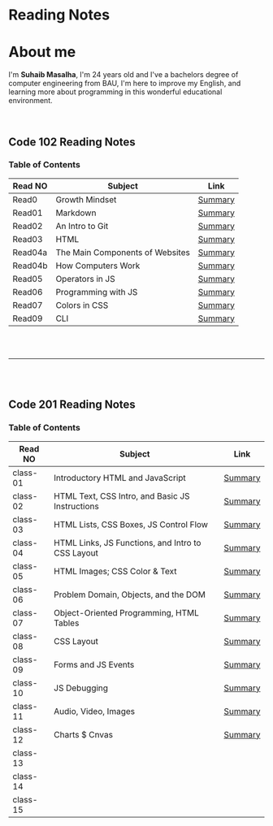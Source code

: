 

# Reading Notes 

# About me 
 I'm **Suhaib Masalha**, I'm 24 years old and I've a bachelors degree of computer engineering from BAU,  I'm here to improve my English, and learning more about programming in this wonderful educational environment.

<br>



## Code 102 Reading Notes
### Table of Contents 

Read NO      | Subject   | Link
-------------|---------- |---------
Read0        | Growth Mindset           | [Summary](https://masalha-96.github.io/reading-notes/Code%20102/GrowthMindset)
Read01       | Markdown          | [Summary](https://masalha-96.github.io/reading-notes/Code%20102/Read01)
Read02       |       An Intro to Git    | [Summary](https://masalha-96.github.io/reading-notes/Code%20102/Read02)
Read03       |    HTML       | [Summary](https://masalha-96.github.io/reading-notes/Code%20102/Read03)
Read04a      |      The Main Components of Websites     | [Summary](https://masalha-96.github.io/reading-notes/Code%20102/Read04a)
Read04b      |      How Computers Work     | [Summary](https://masalha-96.github.io/reading-notes/Code%20102/Read04b)
Read05       |      Operators in JS      | [Summary](https://masalha-96.github.io/reading-notes/Code%20102/Read05)
Read06       |      Programming with JS     | [Summary](https://masalha-96.github.io/reading-notes/Code%20102/Read06)
Read07       |     Colors in CSS      | [Summary](https://masalha-96.github.io/reading-notes/Code%20102/Read07)
Read09      |          CLI  | [Summary](https://masalha-96.github.io/reading-notes/Code%20102/Read09)



<br>
<br>

---


<br>
<br>

## Code 201 Reading Notes
### Table of Contents 

Read NO      | Subject   | Link
-------------|---------- |---------
class-01      | Introductory HTML and JavaScript           |  [Summary](https://masalha-96.github.io/reading-notes/Code%20201/class-01)
class-02      |  HTML Text, CSS Intro, and Basic JS Instructions| [Summary](https://masalha-96.github.io/reading-notes/Code%20201/class-02)        
class-03      | HTML Lists, CSS Boxes, JS Control Flow| [Summary](https://masalha-96.github.io/reading-notes/Code%20201/class-03)   
class-04      | HTML Links, JS Functions, and Intro to CSS Layout   | [Summary](https://masalha-96.github.io/reading-notes/Code%20201/class-04)   
class-05      | HTML Images; CSS Color & Text  | [Summary](https://masalha-96.github.io/reading-notes/Code%20201/class-05)     
class-06      | Problem Domain, Objects, and the DOM  | [Summary](https://masalha-96.github.io/reading-notes/Code%20201/class-06)       
class-07      | Object-Oriented Programming, HTML Tables  | [Summary](https://masalha-96.github.io/reading-notes/Code%20201/class-07)         
class-08      | CSS Layout | [Summary](https://masalha-96.github.io/reading-notes/Code%20201/class-08)           
class-09      | Forms and JS Events | [Summary](https://masalha-96.github.io/reading-notes/Code%20201/class-09)
class-10      | JS Debugging |  [Summary](https://masalha-96.github.io/reading-notes/Code%20201/class-10)          
class-11      |   Audio, Video, Images  |     [Summary](https://masalha-96.github.io/reading-notes/Code%20201/class-11)
class-12      |   Charts $ Cnvas  | [Summary](https://masalha-96.github.io/reading-notes/Code%20201/class-12)    
class-13      |          
class-14      |  
class-15      |   







	





